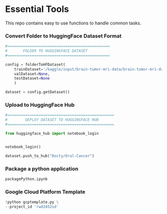 # Essential Tools

This repo contains easy to use functions to handle common tasks.

### Convert Folder to HuggingFace Dataset Format
```python
#==============================================
#       FOLDER TO HUGGINGFACE DATASET
#==============================================

config = folderToHFDataset(
    trainDataset='/kaggle/input/brain-tumor-mri-data/brain-tumor-mri-dataset', 
    valDataset=None, 
    testDataset=None 
    )

dataset = config.getDataset()
```

### Upload to HuggingFace Hub
```python
#================================================
#        DEPLOY DATASET TO HUGGINGFACE HUB
#================================================

from huggingface_hub import notebook_login


notebook_login()

dataset.push_to_hub("Docty/Oral-Cancer")
```
### Package a python application
```bash
packagePython.ipynb
```

### Google Cloud Platform Template
```python
!python gcptemplate.py \
--project_id 'rwd2452sd'
```
